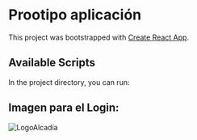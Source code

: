 # Prootipo aplicación

This project was bootstrapped with [Create React App](https://github.com/facebook/create-react-app).

## Available Scripts

In the project directory, you can run:

## Imagen para el Login:
![LogoAlcadía](https://user-images.githubusercontent.com/110141929/181403222-8b0b6870-54cf-4bce-866c-607e770d2674.png)
